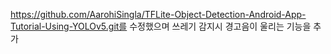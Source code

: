 https://github.com/AarohiSingla/TFLite-Object-Detection-Android-App-Tutorial-Using-YOLOv5.git를 수정했으며 쓰레기 감지시 경고음이 울리는 기능을 추가
